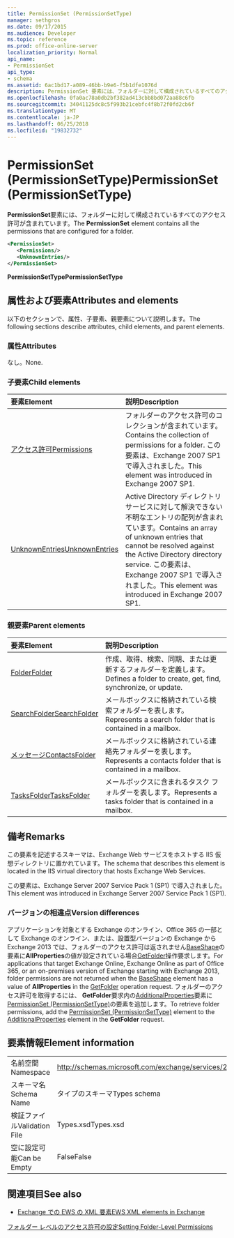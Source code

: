 ```yaml
---
title: PermissionSet (PermissionSetType)
manager: sethgros
ms.date: 09/17/2015
ms.audience: Developer
ms.topic: reference
ms.prod: office-online-server
localization_priority: Normal
api_name:
- PermissionSet
api_type:
- schema
ms.assetid: 6ac1bd17-a089-46bb-b9e6-f5b1dfe1076d
description: PermissionSet 要素には、フォルダーに対して構成されているすべてのアクセス許可が含まれています。
ms.openlocfilehash: 0fa0ac78a0db2bf382ad413cbb8bd072aa88c6fb
ms.sourcegitcommit: 34041125dc8c5f993b21cebfc4f8b72f0fd2cb6f
ms.translationtype: MT
ms.contentlocale: ja-JP
ms.lasthandoff: 06/25/2018
ms.locfileid: "19832732"
---
```

# <a name="permissionset-permissionsettype"></a><span data-ttu-id="14775-103">PermissionSet (PermissionSetType)</span><span class="sxs-lookup"><span data-stu-id="14775-103">PermissionSet (PermissionSetType)</span></span>

<span data-ttu-id="14775-104">**PermissionSet**要素には、フォルダーに対して構成されているすべてのアクセス許可が含まれています。</span><span class="sxs-lookup"><span data-stu-id="14775-104">The **PermissionSet** element contains all the permissions that are configured for a folder.</span></span> 
  
```XML
<PermissionSet>
   <Permissions/>
   <UnknownEntries/>
</PermissionSet>
```

 <span data-ttu-id="14775-105">**PermissionSetType**</span><span class="sxs-lookup"><span data-stu-id="14775-105">**PermissionSetType**</span></span>
## <a name="attributes-and-elements"></a><span data-ttu-id="14775-106">属性および要素</span><span class="sxs-lookup"><span data-stu-id="14775-106">Attributes and elements</span></span>

<span data-ttu-id="14775-107">以下のセクションで、属性、子要素、親要素について説明します。</span><span class="sxs-lookup"><span data-stu-id="14775-107">The following sections describe attributes, child elements, and parent elements.</span></span>
  
### <a name="attributes"></a><span data-ttu-id="14775-108">属性</span><span class="sxs-lookup"><span data-stu-id="14775-108">Attributes</span></span>

<span data-ttu-id="14775-109">なし。</span><span class="sxs-lookup"><span data-stu-id="14775-109">None.</span></span>
  
### <a name="child-elements"></a><span data-ttu-id="14775-110">子要素</span><span class="sxs-lookup"><span data-stu-id="14775-110">Child elements</span></span>

|<span data-ttu-id="14775-111">**要素**</span><span class="sxs-lookup"><span data-stu-id="14775-111">**Element**</span></span>|<span data-ttu-id="14775-112">**説明**</span><span class="sxs-lookup"><span data-stu-id="14775-112">**Description**</span></span>|
|:-----|:-----|
|[<span data-ttu-id="14775-113">アクセス許可</span><span class="sxs-lookup"><span data-stu-id="14775-113">Permissions</span></span>](permissions.md) <br/> |<span data-ttu-id="14775-114">フォルダーのアクセス許可のコレクションが含まれています。</span><span class="sxs-lookup"><span data-stu-id="14775-114">Contains the collection of permissions for a folder.</span></span> <span data-ttu-id="14775-115">この要素は、Exchange 2007 SP1 で導入されました。</span><span class="sxs-lookup"><span data-stu-id="14775-115">This element was introduced in Exchange 2007 SP1.</span></span>  <br/> |
|[<span data-ttu-id="14775-116">UnknownEntries</span><span class="sxs-lookup"><span data-stu-id="14775-116">UnknownEntries</span></span>](unknownentries.md) <br/> |<span data-ttu-id="14775-117">Active Directory ディレクトリ サービスに対して解決できない不明なエントリの配列が含まれています。</span><span class="sxs-lookup"><span data-stu-id="14775-117">Contains an array of unknown entries that cannot be resolved against the Active Directory directory service.</span></span> <span data-ttu-id="14775-118">この要素は、Exchange 2007 SP1 で導入されました。</span><span class="sxs-lookup"><span data-stu-id="14775-118">This element was introduced in Exchange 2007 SP1.</span></span>  <br/> |
   
### <a name="parent-elements"></a><span data-ttu-id="14775-119">親要素</span><span class="sxs-lookup"><span data-stu-id="14775-119">Parent elements</span></span>

|<span data-ttu-id="14775-120">**要素**</span><span class="sxs-lookup"><span data-stu-id="14775-120">**Element**</span></span>|<span data-ttu-id="14775-121">**説明**</span><span class="sxs-lookup"><span data-stu-id="14775-121">**Description**</span></span>|
|:-----|:-----|
|[<span data-ttu-id="14775-122">Folder</span><span class="sxs-lookup"><span data-stu-id="14775-122">Folder</span></span>](folder.md) <br/> |<span data-ttu-id="14775-123">作成、取得、検索、同期、または更新するフォルダーを定義します。</span><span class="sxs-lookup"><span data-stu-id="14775-123">Defines a folder to create, get, find, synchronize, or update.</span></span>  <br/> |
|[<span data-ttu-id="14775-124">SearchFolder</span><span class="sxs-lookup"><span data-stu-id="14775-124">SearchFolder</span></span>](searchfolder.md) <br/> |<span data-ttu-id="14775-125">メールボックスに格納されている検索フォルダーを表します。</span><span class="sxs-lookup"><span data-stu-id="14775-125">Represents a search folder that is contained in a mailbox.</span></span>  <br/> |
|[<span data-ttu-id="14775-126">メッセージ</span><span class="sxs-lookup"><span data-stu-id="14775-126">ContactsFolder</span></span>](contactsfolder.md) <br/> |<span data-ttu-id="14775-127">メールボックスに格納されている連絡先フォルダーを表します。</span><span class="sxs-lookup"><span data-stu-id="14775-127">Represents a contacts folder that is contained in a mailbox.</span></span>  <br/> |
|[<span data-ttu-id="14775-128">TasksFolder</span><span class="sxs-lookup"><span data-stu-id="14775-128">TasksFolder</span></span>](tasksfolder.md) <br/> |<span data-ttu-id="14775-129">メールボックスに含まれるタスク フォルダーを表します。</span><span class="sxs-lookup"><span data-stu-id="14775-129">Represents a tasks folder that is contained in a mailbox.</span></span>  <br/> |
   
## <a name="remarks"></a><span data-ttu-id="14775-130">備考</span><span class="sxs-lookup"><span data-stu-id="14775-130">Remarks</span></span>

<span data-ttu-id="14775-131">この要素を記述するスキーマは、Exchange Web サービスをホストする IIS 仮想ディレクトリに置かれています。</span><span class="sxs-lookup"><span data-stu-id="14775-131">The schema that describes this element is located in the IIS virtual directory that hosts Exchange Web Services.</span></span>
  
<span data-ttu-id="14775-132">この要素は、Exchange Server 2007 Service Pack 1 (SP1) で導入されました。</span><span class="sxs-lookup"><span data-stu-id="14775-132">This element was introduced in Exchange Server 2007 Service Pack 1 (SP1).</span></span>
  
### <a name="version-differences"></a><span data-ttu-id="14775-133">バージョンの相違点</span><span class="sxs-lookup"><span data-stu-id="14775-133">Version differences</span></span>

<span data-ttu-id="14775-134">アプリケーションを対象とする Exchange のオンライン、Office 365 の一部として Exchange のオンライン、または、設置型バージョンの Exchange から Exchange 2013 では、フォルダーのアクセス許可は返されません[BaseShape](baseshape.md)の要素に**AllProperties**の値が設定されている場合[GetFolder](getfolder-operation.md)操作要求します。</span><span class="sxs-lookup"><span data-stu-id="14775-134">For applications that target Exchange Online, Exchange Online as part of Office 365, or an on-premises version of Exchange starting with Exchange 2013, folder permissions are not returned when the [BaseShape](baseshape.md) element has a value of **AllProperties** in the [GetFolder](getfolder-operation.md) operation request.</span></span> <span data-ttu-id="14775-135">フォルダーのアクセス許可を取得するには、 **GetFolder**要求内の[AdditionalProperties](additionalproperties.md)要素に[PermissionSet (PermissionSetType)](permissionset-permissionsettype.md)の要素を追加します。</span><span class="sxs-lookup"><span data-stu-id="14775-135">To retrieve folder permissions, add the [PermissionSet (PermissionSetType)](permissionset-permissionsettype.md) element to the [AdditionalProperties](additionalproperties.md) element in the **GetFolder** request.</span></span> 
  
## <a name="element-information"></a><span data-ttu-id="14775-136">要素情報</span><span class="sxs-lookup"><span data-stu-id="14775-136">Element information</span></span>

|||
|:-----|:-----|
|<span data-ttu-id="14775-137">名前空間</span><span class="sxs-lookup"><span data-stu-id="14775-137">Namespace</span></span>  <br/> |http://schemas.microsoft.com/exchange/services/2006/types  <br/> |
|<span data-ttu-id="14775-138">スキーマ名</span><span class="sxs-lookup"><span data-stu-id="14775-138">Schema Name</span></span>  <br/> |<span data-ttu-id="14775-139">タイプのスキーマ</span><span class="sxs-lookup"><span data-stu-id="14775-139">Types schema</span></span>  <br/> |
|<span data-ttu-id="14775-140">検証ファイル</span><span class="sxs-lookup"><span data-stu-id="14775-140">Validation File</span></span>  <br/> |<span data-ttu-id="14775-141">Types.xsd</span><span class="sxs-lookup"><span data-stu-id="14775-141">Types.xsd</span></span>  <br/> |
|<span data-ttu-id="14775-142">空に設定可能</span><span class="sxs-lookup"><span data-stu-id="14775-142">Can be Empty</span></span>  <br/> |<span data-ttu-id="14775-143">False</span><span class="sxs-lookup"><span data-stu-id="14775-143">False</span></span>  <br/> |
   
## <a name="see-also"></a><span data-ttu-id="14775-144">関連項目</span><span class="sxs-lookup"><span data-stu-id="14775-144">See also</span></span>



- [<span data-ttu-id="14775-145">Exchange での EWS の XML 要素</span><span class="sxs-lookup"><span data-stu-id="14775-145">EWS XML elements in Exchange</span></span>](ews-xml-elements-in-exchange.md)


[<span data-ttu-id="14775-146">フォルダー レベルのアクセス許可の設定</span><span class="sxs-lookup"><span data-stu-id="14775-146">Setting Folder-Level Permissions</span></span>](http://msdn.microsoft.com/library/c7530e86-5112-401c-b10a-9c054ae59f07%28Office.15%29.aspx)

